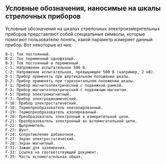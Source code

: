 ## Условные обозначения, наносимые на шкалы стрелочных приборов
Условные обозначения на шкалах стрелочных электроизмерительных приборов представляют собой специальные символы, которые помогают пользователю понять, какой параметр измеряет данный прибор. Вот некоторые из них:

    В-1: Ток постоянный.
    В-2: Ток переменный однофазный.
    В-3: Ток постоянный и переменный.
    С-1: Напряжение испытательное 500 В.
    С-2: Напряжение испытательное, превышающее 500 В (например, 2 кВ).
    D-1: Прибор применять при вертикальном положении шкалы.
    D-2: Прибор применять при горизонтальном положении шкалы.
    F-1: Прибор магнитоэлектрический с подвижной рамкой.
    F-3: Прибор магнитоэлектрический с подвижным магнитом.
    F-5: Прибор электромагнитный.
    F-7: Прибор электродинамический.
    F-16: Прибор электростатический.
    F-18: Термопреобразователь неизолированный.
    F-19: Термопреобразователь изолированный.
    F-20: Преобразователь электронный в измерительной цепи.
    F-21: Преобразователь электронный во вспомогательной цепи.
    F-22: Выпрямитель.
    F-23: Шунт.
    F-24: Сопротивление добавочное.
    F-27: Экран электростатический.
    F-28: Экран магнитный.
    F-31: Зажим для заземления.
    F-33: Ссылка на соответствующий документ.
    F-35: Часть вспомогательная общая.

